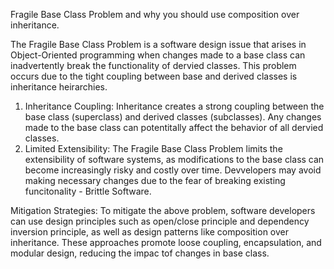 Fragile Base Class Problem and why you should use composition over inheritance.

The Fragile Base Class Problem is a software design issue that arises in Object-Oriented programming when changes made to a base class can inadvertently break the functionality of dervied classes. This problem occurs due to the tight coupling between base and derived classes is inheritance heirarchies.

1) Inheritance Coupling: Inheritance creates a strong coupling between the base class (superclass) and derived classes (subclasses). Any changes made to the base class can potentitally affect the behavior of all dervied classes.
2) Limited Extensibility: The Fragile Base Class Problem limits the extensibility of software systems, as modifications to the base class can become increasingly risky and costly over time. Devvelopers may avoid making necessary changes due to the fear of breaking existing funcitonality - Brittle Software.

Mitigation Strategies:
To mitigate the above problem, software developers can use design principles such as open/close principle and dependency inversion principle, as well as design patterns like composition over inheritance. These approaches promote loose coupling, encapsulation, and modular design, reducing the impac tof changes in base class.